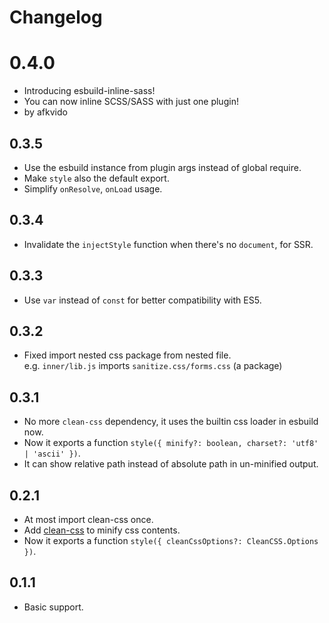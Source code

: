 # Changelog

# 0.4.0

- Introducing esbuild-inline-sass!
- You can now inline SCSS/SASS with just one plugin!
- by afkvido

## 0.3.5

- Use the esbuild instance from plugin args instead of global require.
- Make `style` also the default export.
- Simplify `onResolve`, `onLoad` usage.

## 0.3.4

- Invalidate the `injectStyle` function when there's no `document`, for SSR.

## 0.3.3

- Use `var` instead of `const` for better compatibility with ES5.

## 0.3.2

- Fixed import nested css package from nested file.\
  e.g. `inner/lib.js` imports `sanitize.css/forms.css` (a package)

## 0.3.1

- No more `clean-css` dependency, it uses the builtin css loader in esbuild now.
- Now it exports a function `style({ minify?: boolean, charset?: 'utf8' | 'ascii' })`.
- It can show relative path instead of absolute path in un-minified output.

## 0.2.1

- At most import clean-css once.
- Add [clean-css](https://github.com/jakubpawlowicz/clean-css) to minify css contents.
- Now it exports a function `style({ cleanCssOptions?: CleanCSS.Options })`.

## 0.1.1

- Basic support.
